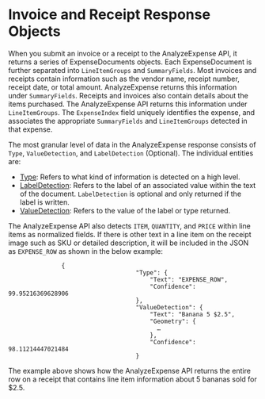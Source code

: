 # Invoice and Receipt Response Objects<a name="expensedocuments"></a>

When you submit an invoice or a receipt to the AnalyzeExpense API, it returns a series of ExpenseDocuments objects\. Each ExpenseDocument is further separated into `LineItemGroups` and `SummaryFields`\. Most invoices and receipts contain information such as the vendor name, receipt number, receipt date, or total amount\. AnalyzeExpense returns this information under `SummaryFields`\. Receipts and invoices also contain details about the items purchased\. The AnalyzeExpense API returns this information under `LineItemGroups`\. The `ExpenseIndex` field uniquely identifies the expense, and associates the appropriate `SummaryFields` and `LineItemGroups` detected in that expense\.

The most granular level of data in the AnalyzeExpense response consists of `Type`, `ValueDetection`, and `LabelDetection` \(Optional\)\. The individual entities are:
+ [Type](how-it-works-type.md): Refers to what kind of information is detected on a high level\.
+ [LabelDetection](how-it-works-labeldetection.md): Refers to the label of an associated value within the text of the document\. `LabelDetection` is optional and only returned if the label is written\.
+ [ValueDetection](how-it-works-valuedetection.md): Refers to the value of the label or type returned\.

The AnalyzeExpense API also detects `ITEM`, `QUANTITY`, and `PRICE` within line items as normalized fields\. If there is other text in a line item on the receipt image such as SKU or detailed description, it will be included in the JSON as `EXPENSE_ROW` as shown in the below example:

```
               {
                                    "Type": {
                                        "Text": "EXPENSE_ROW",
                                        "Confidence": 99.95216369628906
                                    },
                                    "ValueDetection": {
                                        "Text": "Banana 5 $2.5",
                                        "Geometry": {
                                          …
                                        },
                                        "Confidence": 98.11214447021484
                                    }
```

The example above shows how the AnalyzeExpense API returns the entire row on a receipt that contains line item information about 5 bananas sold for $2\.5\. 